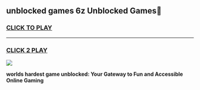 
## unblocked games 6z Unblocked Games👋
<h3>
<a href="https://premium.freeplayer.one?title=unblocked_games_6z&ref=16F">CLICK TO PLAY</a></h3>
<hr>

<h3>
<a href="https://premium.freeplayer.one?title=unblocked_games_6z&ref=16F">CLICK 2 PLAY</a>
  
</h3>

<a href="https://premium.freeplayer.one?title=unblocked_games_6z&ref=16F/"><img src="https://clearcache.store/games.png"></a>


**worlds hardest game unblocked: Your Gateway to Fun and Accessible Online Gaming**
